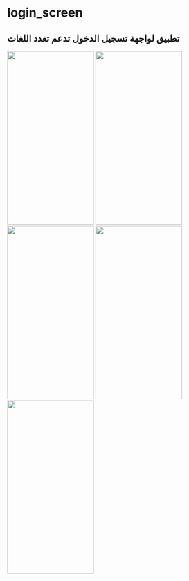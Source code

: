 # login_screen
## تطبيق لواجهة تسجيل الدخول تدعم تعدد اللغات
<img src="https://github.com/alooosh92/login_screen/assets/72915761/6512e95e-7e7a-4e53-8b73-1976e3a4b948" width="200" height="400" />
<img src="https://github.com/alooosh92/login_screen/assets/72915761/f33b0939-42f3-41d6-a5be-f1721c2d403e" width="200" height="400" />
<img src="https://github.com/alooosh92/login_screen/assets/72915761/e90395d0-64ed-4afb-b439-460c4932ed54" width="200" height="400" />
<img src="https://github.com/alooosh92/login_screen/assets/72915761/468cdb54-c778-4327-86e1-a59d60ecf4dd" width="200" height="400" />
<img src="https://github.com/alooosh92/login_screen/assets/72915761/aee3d611-8451-4367-a94a-8d29de94d3a3" width="200" height="400" />
